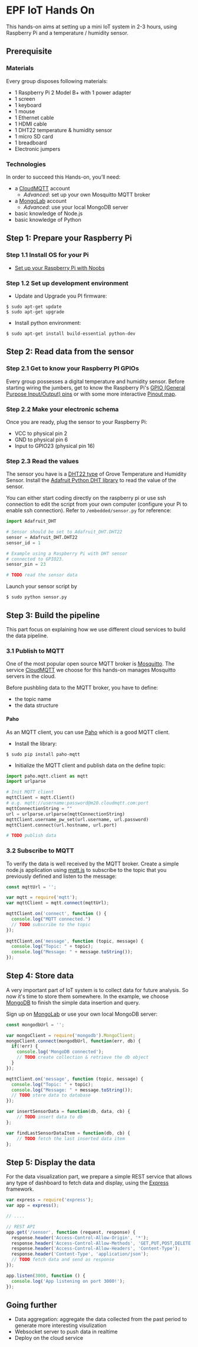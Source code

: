 # EPF IoT Hands On

This hands-on aims at setting up a mini IoT system in 2-3 hours, using Raspberry 
Pi and a temperature / humidity sensor.

## Prerequisite

### Materials

Every group disposes following materials:

- 1 Raspberry Pi 2 Model B+ with 1 power adapter
- 1 screen
- 1 keyboard
- 1 mouse
- 1 Ethernet cable
- 1 HDMI cable
- 1 DHT22 temperature & humidity sensor
- 1 micro SD card
- 1 breadboard
- Electronic jumpers

### Technologies

In order to succeed this Hands-on, you’ll need:
- a [CloudMQTT](https://www.cloudmqtt.com/) account
  - *Advanced*: set up your own Mosquitto MQTT broker
- a [MongoLab](https://mongolab.com/home) account
  - *Advanced*: use your local MongoDB server
- basic knowledge of Node.js
- basic knowledge of Python

## Step 1: Prepare your Raspberry Pi

### Step 1.1 Install OS for your Pi

- [Set up your Raspberry Pi with Noobs](https://www.raspberrypi.org/help/noobs-setup/)

### Step 1.2 Set up development environment

- Update and Upgrade you PI firmware:
```
$ sudo apt-get update
$ sudo apt-get upgrade
```

- Install python environment:
```
$ sudo apt-get install build-essential python-dev
```

## Step 2: Read data from the sensor

### Step 2.1 Get to know your Raspberry PI GPIOs

Every group possesses a digital temperature and humidity sensor. Before starting 
wiring the jumbers, get to know the Raspberry Pi's [GPIO (General Purpose Input/Output) pins](https://www.raspberrypi.org/documentation/usage/gpio/) 
or with some more interactive [Pinout map](http://pinout.xyz/).

### Step 2.2 Make your electronic schema

Once you are ready, plug the sensor to your Raspberry Pi:

- VCC to physical pin 2
- GND to physical pin 6
- Input to GPIO23 (physical pin 16)

### Step 2.3 Read the values

The sensor you have is a [DHT22 type](https://www.adafruit.com/product/386) of Grove Temperature and Humidity Sensor. Install the [Adafruit Python DHT library](https://github.com/adafruit/Adafruit_Python_DHT) to read the value of the sensor.

You can either start coding directly on the raspberry pi or use ssh connection to edit the script from your own computer (configure your Pi to enable ssh connection). Refer to `/embedded/sensor.py` for reference:

```Python
import Adafruit_DHT

# Sensor should be set to Adafruit_DHT.DHT22
sensor = Adafruit_DHT.DHT22
sensor_id = 1

# Example using a Raspberry Pi with DHT sensor
# connected to GPIO23.
sensor_pin = 23

# TODO read the sensor data

```

Launch your sensor script by

```
$ sudo python sensor.py
```

## Step 3: Build the pipeline

This part focus on explaining how we use different cloud services to build the data pipeline.

### 3.1 Publish to MQTT

One of the most popular open source MQTT broker is [Mosquitto](http://mosquitto.org/). The service [CloudMQTT](https://www.cloudmqtt.com/) we choose for this hands-on manages Mosquitto servers in the cloud. 

Before pushbling data to the MQTT broker, you have to define:
- the topic name
- the data structure

#### Paho

As an MQTT client, you can use [Paho](https://www.eclipse.org/paho/clients/python/) which  is a good MQTT client. 

- Install the library:
```
$ sudo pip install paho-mqtt
```
- Initialize the MQTT client and publish data on the define topic:

```Python
import paho.mqtt.client as mqtt
import urlparse

# Init MQTT client
mqttClient = mqtt.Client()
# e.g. mqtt://username:password@m20.cloudmqtt.com:port
mqttConnectionString = ""
url = urlparse.urlparse(mqttConnectionString)
mqttClient.username_pw_set(url.username, url.password)
mqttClient.connect(url.hostname, url.port)

# TODO publish data

```

### 3.2 Subscribe to MQTT

To verify the data is well received by the MQTT broker. Create a simple node.js application using [mqtt.js](https://github.com/mqttjs/MQTT.js) to subscribe to the topic that you previously defined and listen to the message:

```Javascript
const mqttUrl = '';

var mqtt = require('mqtt');
var mqttClient = mqtt.connect(mqttUrl);

mqttClient.on('connect', function () {
  console.log("MQTT connected.")
  // TODO subscribe to the topic
});
 
mqttClient.on('message', function (topic, message) {
  console.log("Topic: " + topic);
  console.log("Message: " + message.toString());
});

```

## Step 4: Store data

A very important part of IoT system is to collect data for future analysis. So now it's time to store them somewhere. In the example, we choose [MongoDB](https://www.mongodb.com/) to finish the simple data insertion and query. 

Sign up on [MongoLab](https://mongolab.com/home) or use your own local MongoDB server:

```Javascript
const mongodbUrl = '';

var mongoClient = require('mongodb').MongoClient;
mongoClient.connect(mongodbUrl, function(err, db) {
  if(!err) {
    console.log('MongoDB connected');
    // TODO create collection & retrieve the db object
  }
});

mqttClient.on('message', function (topic, message) {
  console.log("Topic: " + topic);
  console.log("Message: " + message.toString());
  // TODO store data to database
});

var insertSensorData = function(db, data, cb) {
	// TODO insert data to db
};

var findLastSensorDataItem = function(db, cb) {
	// TODO fetch the last inserted data item
};
```

## Step 5: Display the data

For the data visualization part, we prepare a simple REST service that allows any type of dashboard to fetch data and display, using the [Express](http://expressjs.com/) framework.

```Javascript
var express = require('express');
var app = express();

// ....

// REST API
app.get('/sensor', function (request, response) {
  response.header('Access-Control-Allow-Origin', '*');
  response.header('Access-Control-Allow-Methods', 'GET,PUT,POST,DELETE');
  response.header('Access-Control-Allow-Headers', 'Content-Type');
  response.header('Content-Type', 'application/json');
  // TODO fetch data and send as response
});

app.listen(3000, function () {
  console.log('App listening on port 3000!');
});
```

## Going further

- Data aggregation: aggregate the data collected from the past period to generate more interesting visulization
- Websocket server to push data in realtime
- Deploy on the cloud service

